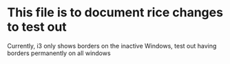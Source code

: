 # This file is to document rice changes to test out

Currently, i3 only shows borders on the inactive Windows, test out having borders permanently on all windows
